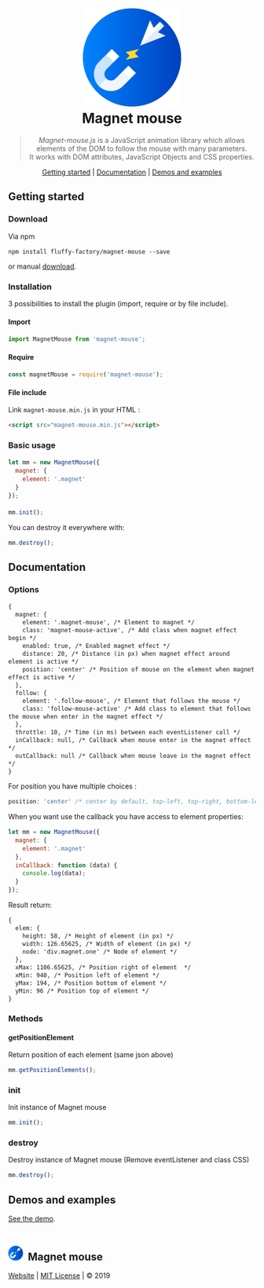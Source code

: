 <h1 align="center">
  <a href="https://github.com/fluffy-factory/magnet-mouse"><img width="200" src="/docs/assets/img/magnet-mouse.png"></a>
  <br>
  Magnet mouse
</h1>

<blockquote align="center">
  <em>Magnet-mouse.js</em> is a JavaScript animation library which allows elements of the DOM to follow the mouse with many parameters.<br>
  It works with DOM attributes, JavaScript Objects and CSS properties.
</blockquote>

<p align="center">
  <a href="#getting-started">Getting started</a>&nbsp;|&nbsp;<a href="#documentation">Documentation</a>&nbsp;|&nbsp;<a href="https://fluffy-factory.github.io/magnet-mouse/" target="_blank">Demos and examples</a>
</p>

## Getting started

### Download

Via npm

```
npm install fluffy-factory/magnet-mouse --save
```

or manual [download](https://github.com/fluffy-factory/magnet-mouse/archive/master.zip).

### Installation

3 possibilities to install the plugin (import, require or by file include).

#### Import

```javascript
import MagnetMouse from 'magnet-mouse';
```

#### Require

```javascript
const magnetMouse = require('magnet-mouse');
```

#### File include

Link `magnet-mouse.min.js` in your HTML :

```html
<script src="magnet-mouse.min.js"></script>
```

### Basic usage

```javascript
let mm = new MagnetMouse({
  magnet: {
    element: '.magnet'
  }
});

mm.init();
```

You can destroy it everywhere with:

```javascript
mm.destroy();
```

## Documentation

### Options

```json5
{
  magnet: {
    element: '.magnet-mouse', /* Element to magnet */
    class: 'magnet-mouse-active', /* Add class when magnet effect begin */
    enabled: true, /* Enabled magnet effect */
    distance: 20, /* Distance (in px) when magnet effect around element is active */
    position: 'center' /* Position of mouse on the element when magnet effect is active */
  }, 
  follow: {
    element: '.follow-mouse', /* Element that follows the mouse */
    class: 'follow-mouse-active' /* Add class to element that follows the mouse when enter in the magnet effect */
  },
  throttle: 10, /* Time (in ms) between each eventListener call */
  inCallback: null, /* Callback when mouse enter in the magnet effect */
  outCallback: null /* Callback when mouse leave in the magnet effect */
}
```

For position you have multiple choices :

```javascript
position: 'center' /* center by default, top-left, top-right, bottom-left, bottom-right, top-center, bottom-center */
```

When you want use the callback you have access to element properties:

```javascript
let mm = new MagnetMouse({
  magnet: {
    element: '.magnet'
  },
  inCallback: function (data) {
    console.log(data);
  }
});

```

Result return:

```json5
{
  elem: {
    height: 58, /* Height of element (in px) */
    width: 126.65625, /* Width of element (in px) */
    node: 'div.magnet.one' /* Node of element */
  },
  xMax: 1106.65625, /* Position right of element  */
  xMin: 940, /* Position left of element */
  yMax: 194, /* Position bottom of element */
  yMin: 96 /* Position top of element */
}
```

### Methods

#### getPositionElement

Return position of each element (same json above)

```javascript
mm.getPositionElements();
```

### init

Init instance of Magnet mouse

```javascript
mm.init();
```

### destroy

Destroy instance of Magnet mouse (Remove eventListener and class CSS)

```javascript
mm.destroy();
```

## Demos and examples

<a href="https://fluffy-factory.github.io/magnet-mouse/" target="_blank">See the demo</a>.
<br><br>

## <img src="/docs/assets/img/magnet-mouse.png" width="30"/>&nbsp;&nbsp;Magnet mouse

[Website](https://fluffy-factory.github.io/magnet-mouse/) |  [MIT License](LICENSE.md) | © 2019